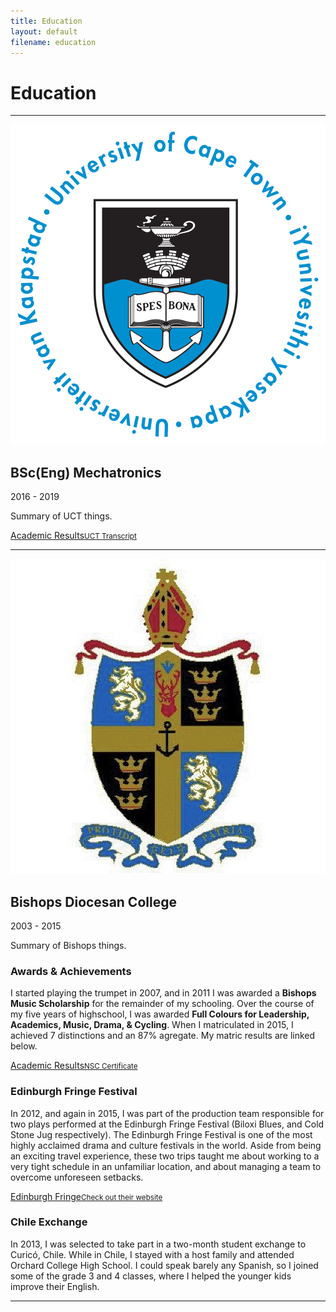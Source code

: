 ```yaml
---
title: Education
layout: default
filename: education
--- 
```

<h1>Education</h1>
<hr>

<img class="icon" src="resources/uct_icon.png" alt="UCT Logo">
<h2>BSc(Eng) Mechatronics</h2>
<p class="subtitle">2016 - 2019</p>
<p>
  Summary of UCT things.
</p>
<div class="linkbox">
  <a href="resources/UCT_Transcript_StefanDominicus.pdf" target="_blank">Academic Results<small>UCT Transcript</small></a>
</div>
<hr>

<img class="icon" src="resources/bishops_icon.png" alt="Bishops Diocensan College Logo">
<h2>Bishops Diocesan College</h2>
<p class="subtitle">2003 - 2015</p>
<p>
  Summary of Bishops things.
</p>
<h3>Awards & Achievements</h3>
<p>
  I started playing the trumpet in 2007, and in 2011 I was awarded a <b>Bishops Music Scholarship</b> for the remainder of my schooling. Over the course of my five years of highschool, I was awarded <b>Full Colours for Leadership, Academics, Music, Drama, & Cycling</b>. When I matriculated in 2015, I achieved 7 distinctions and an 87% agregate. My matric results are linked below.
</p>
<div class="linkbox">
  <a href="resources/MatricCertificate_StefanDominicus.pdf" target="_blank">Academic Results<small>NSC Certificate</small></a>
</div>

<h3>Edinburgh Fringe Festival</h3>
<p>
  In 2012, and again in 2015, I was part of the production team responsible for two plays performed at the Edinburgh Fringe Festival (Biloxi Blues, and Cold Stone Jug respectively). The Edinburgh Fringe Festival is one of the most highly acclaimed drama and culture festivals in the world. Aside from being an exciting travel experience, these two trips taught me about working to a very tight schedule in an unfamiliar location, and about managing a team to overcome unforeseen setbacks.
</p>
<div class="linkbox">
  <a href="https://www.edfringe.com" target="_blank">Edinburgh Fringe<small>Check out their website</small></a>
</div>

<h3>Chile Exchange</h3>
<p>
  In 2013, I was selected to take part in a two-month student exchange to Curicó, Chile. While in Chile, I stayed with a host family and attended Orchard College High School. I could speak barely any Spanish, so I joined some of the grade 3 and 4 classes, where I helped the younger kids improve their English.
</p>

<hr>
